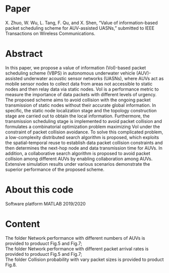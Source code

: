 # Paper
X. Zhuo, W. Wu, L. Tang, F. Qu, and X. Shen, “Value of information-based packet scheduling scheme for AUV-assisted UASNs,” submitted to IEEE Transactions on Wireless Communications.
# Abstract
In this paper, we propose a value of information (VoI)-based packet scheduling scheme (VBPS) in autonomous underwater vehicle (AUV)-assisted underwater acoustic sensor networks (UASNs), where AUVs act as mobile sensor nodes to collect data from areas not accessible to static nodes and then relay data via static nodes. VoI is a performance metric to measure the importance of data packets with different levels of urgency. The proposed scheme aims to avoid collision with the ongoing packet transmission of static nodes without their accurate global information. In specific, the static node localization stage and the topology construction stage are carried out to obtain the local information. Furthermore, the transmission scheduling stage is implemented to avoid packet collision and formulates a combinatorial optimization problem maximizing VoI under the constraint of packet collision avoidance. To solve this complicated problem, a low-complexity distributed search algorithm is proposed, which exploits the spatial-temporal reuse to establish data packet collision constraints and then determines the next-hop node and data transmission time for AUVs. In addition, a collaborative search algorithm is proposed to avoid packet collision among different AUVs by enabling collaboration among AUVs. Extensive simulation results under various scenarios demonstrate the superior performance of the proposed scheme.
# About this code
Software platform
MATLAB 2019/2020
# Content 
The folder Network performance with different numbers of AUVs is provided to produuct Fig.5 and Fig.7;  
The folder Network performance with different packet arrival rates is provided to produuct Fig.5 and Fig.7;  
The folder Collision probability with vary packet sizes is provided to product Fig.8.
